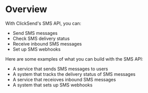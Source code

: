 # Overview

With ClickSend's SMS API, you can:

- Send SMS messages
- Check SMS delivery status
- Receive inbound SMS messages
- Set up SMS webhooks

Here are some examples of what you can build with the SMS API:

- A service that sends SMS messages to users
- A system that tracks the delivery status of SMS messages
- A service that receioves inbound SMS messages
- A system that sets up SMS webhooks
